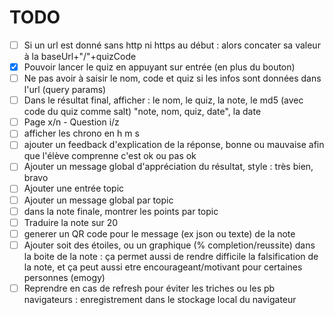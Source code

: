 # TODO

- [ ] Si un url est donné sans http ni https au début : alors concater sa valeur à la baseUrl+"/"+quizCode
- [x] Pouvoir lancer le quiz en appuyant sur entrée (en plus du bouton)
- [ ] Ne pas avoir à saisir le nom, code et quiz si les infos sont données dans l'url (query params)
- [ ] Dans le résultat final, afficher : le nom, le quiz, la note, le md5 (avec code du quiz comme salt) "note, nom, quiz, date", la date
- [ ] Page x/n - Question  i/z
- [ ] afficher les chrono en h m s
- [ ] ajouter un feedback d'explication de la réponse, bonne ou mauvaise afin que l'élève comprenne c'est ok ou pas ok
- [ ] Ajouter un message global d'appréciation du résultat, style : très bien, bravo
- [ ] Ajouter une entrée topic
- [ ] Ajouter un message global par topic
- [ ] dans la note finale, montrer les points par topic
- [ ] Traduire la note sur 20
- [ ] generer un QR code pour le message (ex json ou texte) de la note
- [ ] Ajouter soit des étoiles, ou un graphique (% completion/reussite) dans la boite de la note : ça permet aussi de rendre difficile la falsification de la note, et ça peut aussi etre encourageant/motivant pour certaines personnes (emogy)
- [ ] Reprendre en cas de refresh pour éviter les triches ou les pb navigateurs : enregistrement dans le stockage local du navigateur